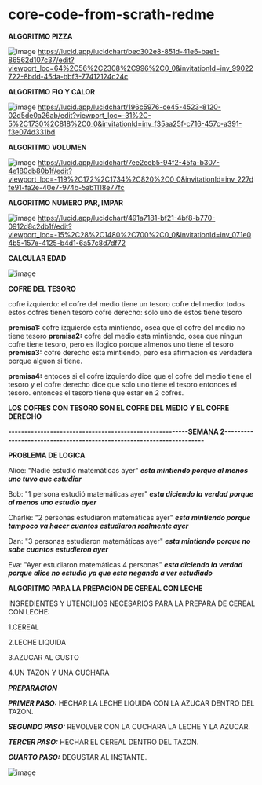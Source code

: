 # core-code-from-scrath-redme

**ALGORITMO PIZZA**

![image](https://user-images.githubusercontent.com/49578153/229383968-b348b2d8-1526-485f-87dd-b90055434f2d.png)
https://lucid.app/lucidchart/bec302e8-851d-41e6-bae1-86562d107c37/edit?viewport_loc=64%2C56%2C2308%2C996%2C0_0&invitationId=inv_99022722-8bdd-45da-bbf3-77412124c24c

**ALGORITMO FIO Y CALOR**

![image](https://user-images.githubusercontent.com/49578153/229385293-2e2f6104-58c3-4c14-a795-bc5fd7b33a18.png)
https://lucid.app/lucidchart/196c5976-ce45-4523-8120-02d5de0a26ab/edit?viewport_loc=-31%2C-5%2C1730%2C818%2C0_0&invitationId=inv_f35aa25f-c716-457c-a391-f3e074d331bd


**ALGORITMO VOLUMEN**

![image](https://user-images.githubusercontent.com/49578153/229386097-9e72e772-bd95-45be-868e-aef65e0232bf.png)
https://lucid.app/lucidchart/7ee2eeb5-94f2-45fa-b307-4e180db80b1f/edit?viewport_loc=-119%2C172%2C1734%2C820%2C0_0&invitationId=inv_227dfe91-fa2e-40e7-974b-5ab1118e77fc


**ALGORITMO NUMERO PAR, IMPAR**

![image](https://user-images.githubusercontent.com/49578153/229399876-ae06998b-fb7b-44a0-a0a3-6575eb905d05.png)
https://lucid.app/lucidchart/491a7181-bf21-4bf8-b770-0912d8c2db1f/edit?viewport_loc=-15%2C28%2C1480%2C700%2C0_0&invitationId=inv_071e04b5-157e-4125-b4d1-6a57c8d7df72

**CALCULAR EDAD**

![image](https://user-images.githubusercontent.com/49578153/229404812-2b77cab3-beff-4a61-b988-b37386860165.png)


**COFRE DEL TESORO**

cofre izquierdo: el cofre del medio tiene un tesoro
cofre del medio: todos estos cofres tienen tesoro
cofre derecho: solo uno de estos tiene tesoro

**premisa1:** cofre izquierdo esta mintiendo, osea que el cofre del medio no tiene tesoro
**premisa2:** cofre del medio esta mintiendo, osea que ningun cofre tiene tesoro, pero es ilogico porque almenos uno tiene el tesoro
**premisa3:** cofre derecho esta mintiendo, pero esa afirmacion es verdadera porque alguon si tiene.

**premisa4:** entoces si el cofre izquierdo dice que el cofre del medio tiene el tesoro y el cofre derecho
dice que solo uno tiene el tesoro entonces el tesoro. entonces el tesoro tiene que estar en 2 cofres.

**LOS COFRES CON TESORO SON EL COFRE DEL MEDIO Y EL COFRE DERECHO**



**--------------------------------------------------------SEMANA 2----------------------------------------------------------------------**


**PROBLEMA DE LOGICA**


Alice: "Nadie estudió matemáticas ayer" ***esta mintiendo porque al menos uno tuvo que estudiar***

Bob: "1 persona estudió matemáticas ayer" ***esta diciendo la verdad porque al menos uno estudio ayer***

Charlie: "2 personas estudiaron matemáticas ayer" ***esta mintiendo porque tampoco va hacer cuantos estudiaron realmente ayer***

Dan: "3 personas estudiaron matemáticas ayer" ***esta mintiendo porque no sabe cuantos estudieron ayer***

Eva: "Ayer estudiaron matemáticas 4 personas" ***esta diciendo la verdad porque alice no estudio ya que esta negando a ver estudiado***




**ALGORITMO PARA LA PREPACION DE CEREAL CON LECHE**

INGREDIENTES Y UTENCILIOS NECESARIOS PARA LA PREPARA DE CEREAL CON LECHE:

1.CEREAL

2.LECHE LIQUIDA

3.AZUCAR AL GUSTO

4.UN TAZON Y UNA CUCHARA

***PREPARACION***

***PRIMER PASO:*** HECHAR LA LECHE LIQUIDA CON LA AZUCAR DENTRO DEL TAZON.

***SEGUNDO PASO:*** REVOLVER CON LA CUCHARA LA LECHE Y LA AZUCAR.

***TERCER PASO:*** HECHAR EL CEREAL DENTRO DEL TAZON.

***CUARTO PASO:*** DEGUSTAR AL INSTANTE.

![image](https://user-images.githubusercontent.com/49578153/231361069-bd925dbc-d76d-44c0-921e-12a950bd89c9.png)





